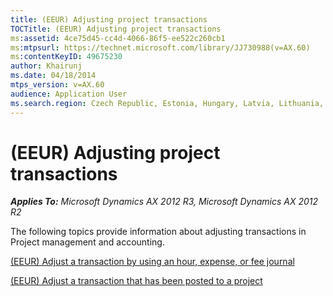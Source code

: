 ```yaml
---
title: (EEUR) Adjusting project transactions
TOCTitle: (EEUR) Adjusting project transactions
ms:assetid: 4ce75d45-cc4d-4066-86f5-ee522c260cb1
ms:mtpsurl: https://technet.microsoft.com/library/JJ730988(v=AX.60)
ms:contentKeyID: 49675230
author: Khairunj
ms.date: 04/18/2014
mtps_version: v=AX.60
audience: Application User
ms.search.region: Czech Republic, Estonia, Hungary, Latvia, Lithuania, Poland, Russia
---
```


# (EEUR) Adjusting project transactions 


_**Applies To:** Microsoft Dynamics AX 2012 R3, Microsoft Dynamics AX 2012 R2_

The following topics provide information about adjusting transactions in Project management and accounting.

[(EEUR) Adjust a transaction by using an hour, expense, or fee journal](eeur-adjust-a-transaction-by-using-an-hour-expense-or-fee-journal.md)

[(EEUR) Adjust a transaction that has been posted to a project](eeur-adjust-a-transaction-that-has-been-posted-to-a-project.md)

  



